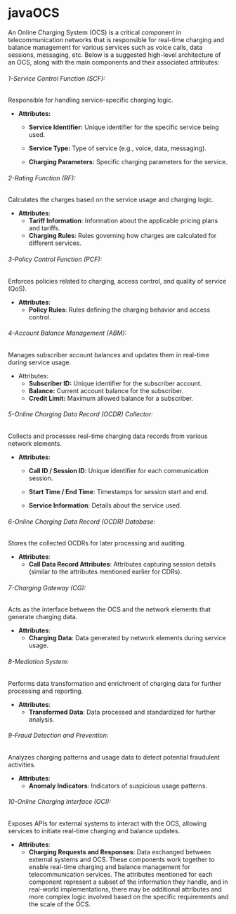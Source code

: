 # javaOCS
An Online Charging System (OCS) is a critical component in telecommunication networks that is responsible for real-time charging and balance management for various services such as voice calls, data sessions, messaging, etc. Below is a suggested high-level architecture of an OCS, along with the main components and their associated attributes:

###### 1-Service Control Function (SCF):

Responsible for handling service-specific charging logic.
 
 - **Attributes:**

    - **Service Identifier:** Unique identifier for the specific service being used.

    - **Service Type:** Type of service (e.g., voice, data, messaging).
    - **Charging Parameters:** Specific charging parameters for the service.
###### 2-Rating Function (RF):

Calculates the charges based on the service usage and charging logic.

- **Attributes**:
    - **Tariff Information**: Information about the applicable pricing plans and tariffs.
    - **Charging Rules**: Rules governing how charges are calculated for different services.
###### 3-Policy Control Function (PCF):

Enforces policies related to charging, access control, and quality of service (QoS).

- **Attributes**:
    - **Policy Rules**: Rules defining the charging behavior and access control.
###### 4-Account Balance Management (ABM):

Manages subscriber account balances and updates them in real-time during service usage.

- Attributes:
    - **Subscriber ID:** Unique identifier for the subscriber account.
    - **Balance:** Current account balance for the subscriber.
    - **Credit Limit:** Maximum allowed balance for a subscriber.
###### 5-Online Charging Data Record (OCDR) Collector:

Collects and processes real-time charging data records from various network elements.

- **Attributes**:

  - **Call ID / Session ID**: Unique identifier for each communication session.
  - **Start Time / End Time**: Timestamps for session start and end.
  
  - **Service Information**: Details about the service used.
###### 6-Online Charging Data Record (OCDR) Database:

Stores the collected OCDRs for later processing and auditing.
- **Attributes**:
    - **Call Data Record Attributes**: Attributes capturing session details (similar to the attributes mentioned earlier for CDRs).
###### 7-Charging Gateway (CG):

Acts as the interface between the OCS and the network elements that generate charging data.
- **Attributes**:
    - **Charging Data**: Data generated by network elements during service usage.
###### 8-Mediation System:

Performs data transformation and enrichment of charging data for further processing and reporting.
- **Attributes**:
    - **Transformed Data**: Data processed and standardized for further analysis.
###### 9-Fraud Detection and Prevention:

Analyzes charging patterns and usage data to detect potential fraudulent activities.
- **Attributes**:
    - **Anomaly Indicators**: Indicators of suspicious usage patterns.
###### 10-Online Charging Interface (OCI):

Exposes APIs for external systems to interact with the OCS, allowing services to initiate real-time charging and balance updates.
- **Attributes**:
    - **Charging Requests and Responses**: Data exchanged between external systems and OCS.
These components work together to enable real-time charging and balance management for telecommunication services. The attributes mentioned for each component represent a subset of the information they handle, and in real-world implementations, there may be additional attributes and more complex logic involved based on the specific requirements and the scale of the OCS.
